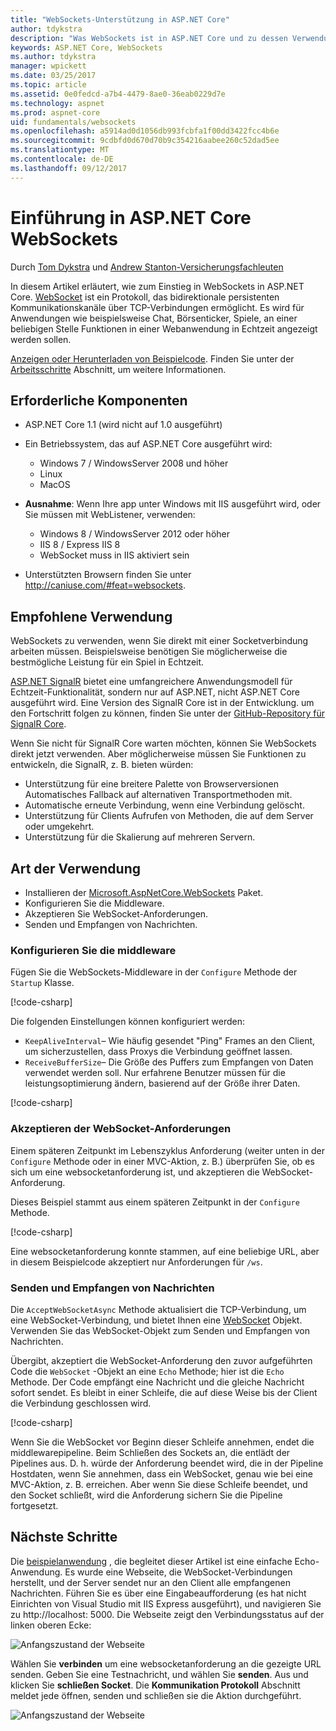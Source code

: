 ```yaml
---
title: "WebSockets-Unterstützung in ASP.NET Core"
author: tdykstra
description: "Was WebSockets ist in ASP.NET Core und zu dessen Verwendung zu unterstützen."
keywords: ASP.NET Core, WebSockets
ms.author: tdykstra
manager: wpickett
ms.date: 03/25/2017
ms.topic: article
ms.assetid: 0e0fedcd-a7b4-4479-8ae0-36eab0229d7e
ms.technology: aspnet
ms.prod: aspnet-core
uid: fundamentals/websockets
ms.openlocfilehash: a5914ad0d1056db993fcbfa1f00dd3422fcc4b6e
ms.sourcegitcommit: 9cdbfd0d670d70b9c354216aabee260c52dad5ee
ms.translationtype: MT
ms.contentlocale: de-DE
ms.lasthandoff: 09/12/2017
---
```

# <a name="introduction-to-websockets-in-aspnet-core"></a>Einführung in ASP.NET Core WebSockets

Durch [Tom Dykstra](https://github.com/tdykstra) und [Andrew Stanton-Versicherungsfachleuten](https://github.com/anurse)

In diesem Artikel erläutert, wie zum Einstieg in WebSockets in ASP.NET Core. [WebSocket](https://wikipedia.org/wiki/WebSocket) ist ein Protokoll, das bidirektionale persistenten Kommunikationskanäle über TCP-Verbindungen ermöglicht. Es wird für Anwendungen wie beispielsweise Chat, Börsenticker, Spiele, an einer beliebigen Stelle Funktionen in einer Webanwendung in Echtzeit angezeigt werden sollen.

[Anzeigen oder Herunterladen von Beispielcode](https://github.com/aspnet/Docs/tree/master/aspnetcore/fundamentals/websockets/sample). Finden Sie unter der [Arbeitsschritte](#next-steps) Abschnitt, um weitere Informationen.


## <a name="prerequisites"></a>Erforderliche Komponenten

* ASP.NET Core 1.1 (wird nicht auf 1.0 ausgeführt)
* Ein Betriebssystem, das auf ASP.NET Core ausgeführt wird:
  
  * Windows 7 / WindowsServer 2008 und höher
  * Linux
  * MacOS

* **Ausnahme**: Wenn Ihre app unter Windows mit IIS ausgeführt wird, oder Sie müssen mit WebListener, verwenden:

  * Windows 8 / WindowsServer 2012 oder höher
  * IIS 8 / Express IIS 8
  * WebSocket muss in IIS aktiviert sein

* Unterstützten Browsern finden Sie unter http://caniuse.com/#feat=websockets.

## <a name="when-to-use-it"></a>Empfohlene Verwendung

WebSockets zu verwenden, wenn Sie direkt mit einer Socketverbindung arbeiten müssen. Beispielsweise benötigen Sie möglicherweise die bestmögliche Leistung für ein Spiel in Echtzeit.

[ASP.NET SignalR](https://docs.microsoft.com/aspnet/signalr/overview/getting-started/introduction-to-signalr) bietet eine umfangreichere Anwendungsmodell für Echtzeit-Funktionalität, sondern nur auf ASP.NET, nicht ASP.NET Core ausgeführt wird. Eine Version des SignalR Core ist in der Entwicklung. um den Fortschritt folgen zu können, finden Sie unter der [GitHub-Repository für SignalR Core](https://github.com/aspnet/SignalR).

Wenn Sie nicht für SignalR Core warten möchten, können Sie WebSockets direkt jetzt verwenden. Aber möglicherweise müssen Sie Funktionen zu entwickeln, die SignalR, z. B. bieten würden:

* Unterstützung für eine breitere Palette von Browserversionen Automatisches Fallback auf alternativen Transportmethoden mit.
* Automatische erneute Verbindung, wenn eine Verbindung gelöscht.
* Unterstützung für Clients Aufrufen von Methoden, die auf dem Server oder umgekehrt.
* Unterstützung für die Skalierung auf mehreren Servern.

## <a name="how-to-use-it"></a>Art der Verwendung

* Installieren der [Microsoft.AspNetCore.WebSockets](https://www.nuget.org/packages/Microsoft.AspNetCore.WebSockets/) Paket.
* Konfigurieren Sie die Middleware.
* Akzeptieren Sie WebSocket-Anforderungen.
* Senden und Empfangen von Nachrichten.

### <a name="configure-the-middleware"></a>Konfigurieren Sie die middleware

Fügen Sie die WebSockets-Middleware in der `Configure` Methode der `Startup` Klasse.

[!code-csharp[](websockets/sample/Startup.cs?name=UseWebSockets)]

Die folgenden Einstellungen können konfiguriert werden:

* `KeepAliveInterval`– Wie häufig gesendet "Ping" Frames an den Client, um sicherzustellen, dass Proxys die Verbindung geöffnet lassen.
* `ReceiveBufferSize`– Die Größe des Puffers zum Empfangen von Daten verwendet werden soll. Nur erfahrene Benutzer müssen für die leistungsoptimierung ändern, basierend auf der Größe ihrer Daten.

[!code-csharp[](websockets/sample/Startup.cs?name=UseWebSocketsOptions)]

### <a name="accept-websocket-requests"></a>Akzeptieren der WebSocket-Anforderungen

Einem späteren Zeitpunkt im Lebenszyklus Anforderung (weiter unten in der `Configure` Methode oder in einer MVC-Aktion, z. B.) überprüfen Sie, ob es sich um eine websocketanforderung ist, und akzeptieren die WebSocket-Anforderung.

Dieses Beispiel stammt aus einem späteren Zeitpunkt in der `Configure` Methode.

[!code-csharp[](websockets/sample/Startup.cs?name=AcceptWebSocket&highlight=7)]

Eine websocketanforderung konnte stammen, auf eine beliebige URL, aber in diesem Beispielcode akzeptiert nur Anforderungen für `/ws`.

### <a name="send-and-receive-messages"></a>Senden und Empfangen von Nachrichten

Die `AcceptWebSocketAsync` Methode aktualisiert die TCP-Verbindung, um eine WebSocket-Verbindung, und bietet Ihnen eine [WebSocket](https://docs.microsoft.com/dotnet/core/api/system.net.websockets.websocket) Objekt. Verwenden Sie das WebSocket-Objekt zum Senden und Empfangen von Nachrichten.

Übergibt, akzeptiert die WebSocket-Anforderung den zuvor aufgeführten Code die `WebSocket` -Objekt an eine `Echo` Methode; hier ist die `Echo` Methode. Der Code empfängt eine Nachricht und die gleiche Nachricht sofort sendet. Es bleibt in einer Schleife, die auf diese Weise bis der Client die Verbindung geschlossen wird. 

[!code-csharp[](websockets/sample/Startup.cs?name=Echo)]

Wenn Sie die WebSocket vor Beginn dieser Schleife annehmen, endet die middlewarepipeline.  Beim Schließen des Sockets an, die entlädt der Pipelines aus. D. h. würde der Anforderung beendet wird, die in der Pipeline Hostdaten, wenn Sie annehmen, dass ein WebSocket, genau wie bei eine MVC-Aktion, z. B. erreichen.  Aber wenn Sie diese Schleife beendet, und den Socket schließt, wird die Anforderung sichern Sie die Pipeline fortgesetzt.

## <a name="next-steps"></a>Nächste Schritte

Die [beispielanwendung](https://github.com/aspnet/Docs/tree/master/aspnetcore/fundamentals/websockets/sample) , die begleitet dieser Artikel ist eine einfache Echo-Anwendung. Es wurde eine Webseite, die WebSocket-Verbindungen herstellt, und der Server sendet nur an den Client alle empfangenen Nachrichten. Führen Sie es über eine Eingabeaufforderung (es hat nicht Einrichten von Visual Studio mit IIS Express ausgeführt), und navigieren Sie zu http://localhost: 5000. Die Webseite zeigt den Verbindungsstatus auf der linken oberen Ecke:

![Anfangszustand der Webseite](websockets/_static/start.png)

Wählen Sie **verbinden** um eine websocketanforderung an die gezeigte URL senden.  Geben Sie eine Testnachricht, und wählen Sie **senden**. Aus und klicken Sie **schließen Socket**. Die **Kommunikation Protokoll** Abschnitt meldet jede öffnen, senden und schließen sie die Aktion durchgeführt.

![Anfangszustand der Webseite](websockets/_static/end.png)
